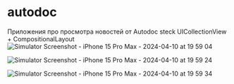 # autodoc
Приложения про просмотра новостей от Autodoc steck UICollectionView + CompositionalLayout
![Simulator Screenshot - iPhone 15 Pro Max - 2024-04-10 at 19 59 04](https://github.com/Novelzloy/autodoc/assets/55456532/f3904718-c743-4e5a-b10f-06ae07d23aea)

![Simulator Screenshot - iPhone 15 Pro Max - 2024-04-10 at 19 59 24](https://github.com/Novelzloy/autodoc/assets/55456532/d34a1bca-00c0-4bf0-afc8-e996678ad369)

![Simulator Screenshot - iPhone 15 Pro Max - 2024-04-10 at 19 59 34](https://github.com/Novelzloy/autodoc/assets/55456532/a282fba8-5506-47b2-a2fa-48fd1a67d4f1)


